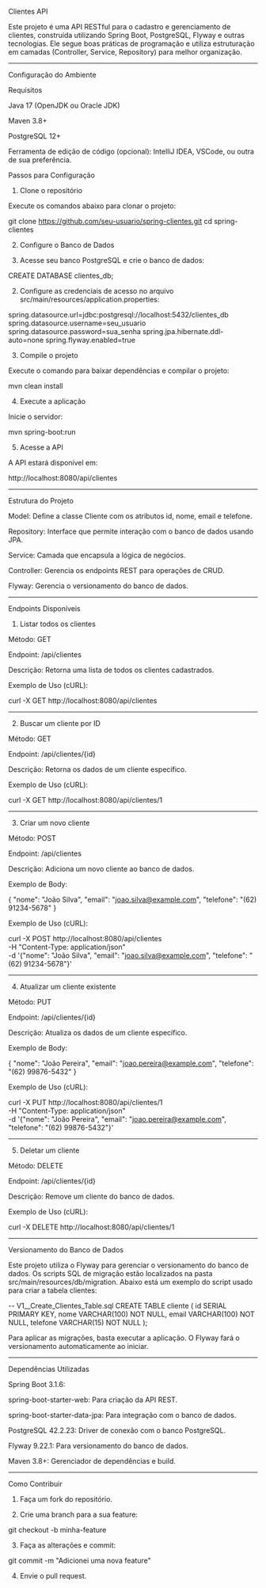 Clientes API

Este projeto é uma API RESTful para o cadastro e gerenciamento de clientes, construída utilizando Spring Boot, PostgreSQL, Flyway e outras tecnologias. Ele segue boas práticas de programação e utiliza estruturação em camadas (Controller, Service, Repository) para melhor organização.


---

Configuração do Ambiente

Requisitos

Java 17 (OpenJDK ou Oracle JDK)

Maven 3.8+

PostgreSQL 12+

Ferramenta de edição de código (opcional): IntelliJ IDEA, VSCode, ou outra de sua preferência.


Passos para Configuração

1. Clone o repositório

Execute os comandos abaixo para clonar o projeto:

git clone https://github.com/seu-usuario/spring-clientes.git
cd spring-clientes

2. Configure o Banco de Dados

1. Acesse seu banco PostgreSQL e crie o banco de dados:

CREATE DATABASE clientes_db;


2. Configure as credenciais de acesso no arquivo src/main/resources/application.properties:

spring.datasource.url=jdbc:postgresql://localhost:5432/clientes_db
spring.datasource.username=seu_usuario
spring.datasource.password=sua_senha
spring.jpa.hibernate.ddl-auto=none
spring.flyway.enabled=true



3. Compile o projeto

Execute o comando para baixar dependências e compilar o projeto:

mvn clean install

4. Execute a aplicação

Inicie o servidor:

mvn spring-boot:run

5. Acesse a API

A API estará disponível em:

http://localhost:8080/api/clientes


---

Estrutura do Projeto

Model: Define a classe Cliente com os atributos id, nome, email e telefone.

Repository: Interface que permite interação com o banco de dados usando JPA.

Service: Camada que encapsula a lógica de negócios.

Controller: Gerencia os endpoints REST para operações de CRUD.

Flyway: Gerencia o versionamento do banco de dados.



---

Endpoints Disponíveis

1. Listar todos os clientes

Método: GET

Endpoint: /api/clientes

Descrição: Retorna uma lista de todos os clientes cadastrados.

Exemplo de Uso (cURL):

curl -X GET http://localhost:8080/api/clientes



---

2. Buscar um cliente por ID

Método: GET

Endpoint: /api/clientes/{id}

Descrição: Retorna os dados de um cliente específico.

Exemplo de Uso (cURL):

curl -X GET http://localhost:8080/api/clientes/1



---

3. Criar um novo cliente

Método: POST

Endpoint: /api/clientes

Descrição: Adiciona um novo cliente ao banco de dados.

Exemplo de Body:

{
  "nome": "João Silva",
  "email": "joao.silva@example.com",
  "telefone": "(62) 91234-5678"
}

Exemplo de Uso (cURL):

curl -X POST http://localhost:8080/api/clientes \
-H "Content-Type: application/json" \
-d '{"nome": "João Silva", "email": "joao.silva@example.com", "telefone": "(62) 91234-5678"}'



---

4. Atualizar um cliente existente

Método: PUT

Endpoint: /api/clientes/{id}

Descrição: Atualiza os dados de um cliente específico.

Exemplo de Body:

{
  "nome": "João Pereira",
  "email": "joao.pereira@example.com",
  "telefone": "(62) 99876-5432"
}

Exemplo de Uso (cURL):

curl -X PUT http://localhost:8080/api/clientes/1 \
-H "Content-Type: application/json" \
-d '{"nome": "João Pereira", "email": "joao.pereira@example.com", "telefone": "(62) 99876-5432"}'



---

5. Deletar um cliente

Método: DELETE

Endpoint: /api/clientes/{id}

Descrição: Remove um cliente do banco de dados.

Exemplo de Uso (cURL):

curl -X DELETE http://localhost:8080/api/clientes/1



---

Versionamento do Banco de Dados

Este projeto utiliza o Flyway para gerenciar o versionamento do banco de dados. Os scripts SQL de migração estão localizados na pasta src/main/resources/db/migration. Abaixo está um exemplo do script usado para criar a tabela clientes:

-- V1__Create_Clientes_Table.sql
CREATE TABLE cliente (
    id SERIAL PRIMARY KEY,
    nome VARCHAR(100) NOT NULL,
    email VARCHAR(100) NOT NULL,
    telefone VARCHAR(15) NOT NULL
);

Para aplicar as migrações, basta executar a aplicação. O Flyway fará o versionamento automaticamente ao iniciar.


---

Dependências Utilizadas

Spring Boot 3.1.6:

spring-boot-starter-web: Para criação da API REST.

spring-boot-starter-data-jpa: Para integração com o banco de dados.


PostgreSQL 42.2.23: Driver de conexão com o banco PostgreSQL.

Flyway 9.22.1: Para versionamento do banco de dados.

Maven 3.8+: Gerenciador de dependências e build.



---

Como Contribuir

1. Faça um fork do repositório.


2. Crie uma branch para a sua feature:

git checkout -b minha-feature


3. Faça as alterações e commit:

git commit -m "Adicionei uma nova feature"


4. Envie o pull request.
